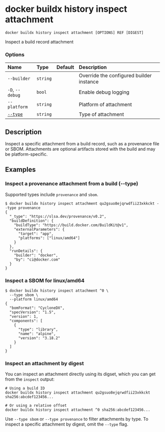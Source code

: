 # docker buildx history inspect attachment

```text
docker buildx history inspect attachment [OPTIONS] REF [DIGEST]
```

<!---MARKER_GEN_START-->
Inspect a build record attachment

### Options

| Name              | Type     | Default | Description                              |
|:------------------|:---------|:--------|:-----------------------------------------|
| `--builder`       | `string` |         | Override the configured builder instance |
| `-D`, `--debug`   | `bool`   |         | Enable debug logging                     |
| `--platform`      | `string` |         | Platform of attachment                   |
| [`--type`](#type) | `string` |         | Type of attachment                       |


<!---MARKER_GEN_END-->

## Description

Inspect a specific attachment from a build record, such as a provenance file or
SBOM. Attachments are optional artifacts stored with the build and may be
platform-specific.

## Examples

### <a name="type"></a> Inspect a provenance attachment from a build (--type)

Supported types include `provenance` and `sbom`.

```console
$ docker buildx history inspect attachment qu2gsuo8ejqrwdfii23xkkckt --type provenance
{
  "_type": "https://slsa.dev/provenance/v0.2",
  "buildDefinition": {
    "buildType": "https://build.docker.com/BuildKit@v1",
    "externalParameters": {
      "target": "app",
      "platforms": ["linux/amd64"]
    }
  },
  "runDetails": {
    "builder": "docker",
    "by": "ci@docker.com"
  }
}
```

### Inspect a SBOM for linux/amd64

```console
$ docker buildx history inspect attachment ^0 \
  --type sbom \
  --platform linux/amd64
{
  "bomFormat": "CycloneDX",
  "specVersion": "1.5",
  "version": 1,
  "components": [
    {
      "type": "library",
      "name": "alpine",
      "version": "3.18.2"
    }
  ]
}
```

### Inspect an attachment by digest

You can inspect an attachment directly using its digset, which you can get from
the `inspect` output:

```console
# Using a build ID
docker buildx history inspect attachment qu2gsuo8ejqrwdfii23xkkckt sha256:abcdef123456...

# Or using a relative offset
docker buildx history inspect attachment ^0 sha256:abcdef123456...
```

Use `--type sbom` or `--type provenance` to filter attachments by type. To
inspect a specific attachment by digest, omit the `--type` flag.
